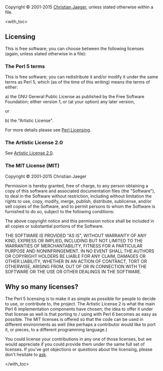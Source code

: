 Copyright © 2001-2015 [Christian
Jaeger](mailto:ch@christianjaeger.ch), unless stated otherwise within
a file.

<with_toc>

## Licensing

This is free software; you can choose between the following licenses
(again, unless stated otherwise in a file):

### The Perl 5 terms

This is free software; you can redistribute it and/or modify it under
the same terms as Perl 5, which (as of the time of this writing) means
the terms of either:

a) the GNU General Public License as published by the Free Software
   Foundation; either version 1, or (at your option) any later
   version,

or

b) the "Artistic License".

For more details please see [Perl
Licensing](http://dev.perl.org/licenses/).

### The Artistic License 2.0

See [Artistic License 2.0](licenses/artistic_license_2.0.md).

### The MIT License (MIT)

Copyright © 2001-2015 Christian Jaeger

Permission is hereby granted, free of charge, to any person obtaining a copy
of this software and associated documentation files (the "Software"), to deal
in the Software without restriction, including without limitation the rights
to use, copy, modify, merge, publish, distribute, sublicense, and/or sell
copies of the Software, and to permit persons to whom the Software is
furnished to do so, subject to the following conditions:

The above copyright notice and this permission notice shall be included in
all copies or substantial portions of the Software.

THE SOFTWARE IS PROVIDED "AS IS", WITHOUT WARRANTY OF ANY KIND, EXPRESS OR
IMPLIED, INCLUDING BUT NOT LIMITED TO THE WARRANTIES OF MERCHANTABILITY,
FITNESS FOR A PARTICULAR PURPOSE AND NONINFRINGEMENT. IN NO EVENT SHALL THE
AUTHORS OR COPYRIGHT HOLDERS BE LIABLE FOR ANY CLAIM, DAMAGES OR OTHER
LIABILITY, WHETHER IN AN ACTION OF CONTRACT, TORT OR OTHERWISE, ARISING FROM,
OUT OF OR IN CONNECTION WITH THE SOFTWARE OR THE USE OR OTHER DEALINGS IN
THE SOFTWARE.


## Why so many licenses?

The Perl 5 licensing is to make it as simple as possible for people to
decide to use, or contribute to, the project. The Artistic License 2
is what the main Perl 6 implementation components have chosen; the
idea to offer it under that license as well is that porting to / using
with Perl 6 becomes as easy as possible. The MIT licenses is offered
so that the code can be used in different environments as well (like
perhaps a contributor would like to port it, or pieces, to a different
programming language.)

You could license your contributions in any one of those licenses, but
we would appreciate if you could provide them under the same full set
of licenses. If you've got objections or questions about the
licensing, please don't hesitate to [ask](//contact.md).

</with_toc>
